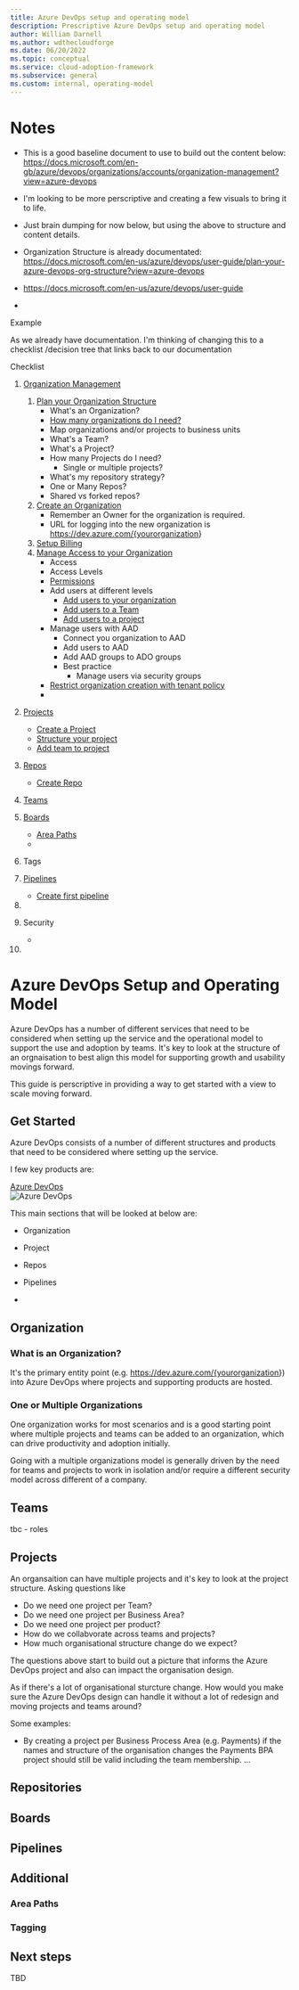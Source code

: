 ```yaml
---
title: Azure DevOps setup and operating model
description: Prescriptive Azure DevOps setup and operating model
author: William Darnell
ms.author: wdthecloudforge
ms.date: 06/20/2022
ms.topic: conceptual
ms.service: cloud-adoption-framework
ms.subservice: general
ms.custom: internal, operating-model
---
```


# Notes

- This is a good baseline document to use to build out the content below: <https://docs.microsoft.com/en-gb/azure/devops/organizations/accounts/organization-management?view=azure-devops>
- I'm looking to be more perscriptive and creating a few visuals to bring it to life.
- Just brain dumping for now below, but using the above to structure and content details.

- Organization Structure is already documentated: <https://docs.microsoft.com/en-us/azure/devops/user-guide/plan-your-azure-devops-org-structure?view=azure-devops>
- <https://docs.microsoft.com/en-us/azure/devops/user-guide>

-

Example

As we already have documentation. I'm thinking of changing this to a checklist  /decision tree that links back to our documentation

Checklist

1. [Organization Management](https://docs.microsoft.com/en-us/azure/devops/organizations/accounts/organization-management?view=azure-devops)
   1. [Plan your Organization Structure](https://docs.microsoft.com/en-us/azure/devops/user-guide/plan-your-azure-devops-org-structure?view=azure-devops)
      - What's an Organization?
      - [How many organizations do I need?](#one-or-multiple-organizations)
      - Map organizations and/or projects to business units
      - What's a Team?
      - What's a Project?
      - How many Projects do I need?
        - Single or multiple projects?
      - What's my repository strategy?
      - One or Many Repos?
      - Shared vs forked repos?
   2. [Create an Organization](https://docs.microsoft.com/en-us/azure/devops/organizations/accounts/create-organization?view=azure-devops)
      - Remember an Owner for the organization is required.
      - URL for logging into the new organization is <https://dev.azure.com/{yourorganization>}
   3. [Setup Billing](https://docs.microsoft.com/en-us/azure/devops/user-guide/manage-organization-collection?toc=%2Fazure%2Fdevops%2Forganizations%2Ftoc.json&bc=%2Fazure%2Fdevops%2Forganizations%2Fbreadcrumb%2Ftoc.json&view=azure-devops#set-up-billing)
   3. [Manage Access to your Organization](https://docs.microsoft.com/en-us/azure/devops/organizations/security/about-permissions?view=azure-devops)
      - Access
      - Access Levels
      - [Permissions](https://docs.microsoft.com/en-us/azure/devops/user-guide/manage-organization-collection?toc=%2Fazure%2Fdevops%2Forganizations%2Ftoc.json&bc=%2Fazure%2Fdevops%2Forganizations%2Fbreadcrumb%2Ftoc.json&view=azure-devops#manage-security-and-permissions)
      - Add users at different levels
        - [Add users to your organization](https://docs.microsoft.com/en-us/azure/devops/organizations/accounts/add-organization-users?view=azure-devops)
        - [Add users to a Team](https://docs.microsoft.com/en-us/azure/devops/organizations/security/add-users-team-project?view=azure-devops#add-users-to-a-team)
        - [Add users to a project](https://docs.microsoft.com/en-us/azure/devops/organizations/security/add-users-team-project?view=azure-devops#add-users-to-a-project)
      - Manage users with AAD
        - Connect you organization to AAD
        - Add users to AAD
        - Add AAD groups to ADO groups
        - Best practice
          - Manage users via security groups
       - [Restrict organization creation with tenant policy](https://docs.microsoft.com/en-us/azure/devops/organizations/accounts/azure-ad-tenant-policy-restrict-org-creation?view=azure-devops)
        -

2. [Projects](https://docs.microsoft.com/en-us/azure/devops/user-guide/project-admin-tutorial?view=azure-devops)
   - [Create a Project](https://docs.microsoft.com/en-us/azure/devops/organizations/projects/create-project?view=azure-devops&tabs=browser)
   - [Structure your project](https://docs.microsoft.com/en-us/azure/devops/organizations/projects/about-projects?view=azure-devops#project-structure)
   - [Add team to project](https://docs.microsoft.com/en-us/azure/devops/organizations/projects/about-projects?view=azure-devops#when-to-add-a-team-scaling-agile-tools-across-the-enterprise)

3. [Repos](https://docs.microsoft.com/en-us/azure/devops/repos/get-started/sign-up-invite-teammates?view=azure-devops)
   - [Create Repo](https://docs.microsoft.com/en-us/azure/devops/repos/git/create-new-repo?view=azure-devops)
4. [Teams](https://docs.microsoft.com/en-us/azure/devops/organizations/settings/manage-teams?toc=%2Fazure%2Fdevops%2Fget-started%2Ftoc.json&bc=%2Fazure%2Fdevops%2Fget-started%2Fbreadcrumb%2Ftoc.json&view=azure-devops)
5. [Boards](https://docs.microsoft.com/en-us/azure/devops/boards/get-started/what-is-azure-boards?view=azure-devops)
   - [Area Paths](https://docs.microsoft.com/en-us/azure/devops/organizations/settings/about-areas-iterations?toc=%2Fazure%2Fdevops%2Freference%2Ftoc.json&bc=%2Fazure%2Fdevops%2Freference%2Fbreadcrumb%2Ftoc.json&view=azure-devops)
   -
6. Tags
7. [Pipelines](https://docs.microsoft.com/en-us/azure/devops/pipelines/get-started/what-is-azure-pipelines?view=azure-devops)
   - [Create first pipeline](https://docs.microsoft.com/en-us/azure/devops/pipelines/get-started/pipelines-get-started?view=azure-devops)

8.  

9. Security

    -

10.

# Azure DevOps Setup and Operating Model

Azure DevOps has a number of different services that need to be considered when setting up the service and the operational model to support the use and adoption by teams. It's key to look at the structure of an orgnaisation to best align this model for supporting growth and usability movings forward.

This guide is perscriptive in providing a way to get started with a view to scale moving forward.

## Get Started

Azure DevOps consists of a number of different structures and products that need to be considered where setting up the service.

I few key products are:

[Azure DevOps](https://docs.microsoft.com/en-us/azure/devops)  
![Azure DevOps](images/services-hubs-vert.png)

This main sections that will be looked at below are:

- Organization
- Project
- Repos
- Pipelines

-  

## Organization

### What is an Organization?

It's the primary entity point (e.g. <https://dev.azure.com/{yourorganization>}) into Azure DevOps where projects and supporting products are hosted.

### One or Multiple Organizations

One organization works for most scenarios and is a good starting point where multiple projects and teams can be added to an organization, which can drive productivity and adoption initially.  

Going with a multiple organizations model is generally driven by the need for teams and projects to work in isolation and/or require a different security model across different of a company.

## Teams

tbc - roles

## Projects

An organsaition can have multiple projects and it's key to look at the project structure. Asking questions like

- Do we need one project per Team?
- Do we need one project per Business Area?
- Do we need one project per product?
- How do we collabvorate across teams and projects?
- How much organisational structure change do we expect?

The questions above start to build out a picture that informs the Azure DevOps project and also can impact the organisation design.

As if there's a lot of organisational sturcture change. How would you make sure the Azure DevOps design can handle it without a lot of redesign and moving projects and teams around?

Some examples:

- By creating a project per Business Process Area (e.g. Payments) if the names and structure of the organisation changes the Payments BPA project should still be valid including the team membership.
...

## Repositories

## Boards

## Pipelines

## Additional

### Area Paths

### Tagging

## Next steps

TBD
